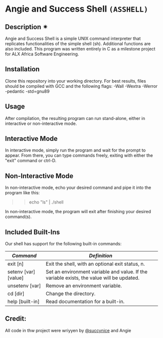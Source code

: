 # Angie and Success Shell `(ASSHELL)`

## Description ✴

Angie and Success Shell is a simple UNIX command interpreter that replicates functionalities of the simple shell (sh). Additional functions are also included. This program was written entirely in C as a milestone project for ALX Africa Software Engineering.


## Installation

Clone this repository into your working directory. For best results, files should be compiled with GCC and the following flags: -Wall -Wextra -Werror -pedantic -std=gnu89


## Usage

After compilation, the resulting program can run stand-alone, either in interactive or non-interactive mode.


## Interactive Mode

In interactive mode, simply run the program and wait for the prompt to appear. From there, you can type commands freely, exiting with either the "exit" command or ctrl-D.


## Non-Interactive Mode

In non-interactive mode, echo your desired command and pipe it into the program like this:

>> echo "ls" | ./shell

In non-interactive mode, the program will exit after finishing your desired command(s).


## Included Built-Ins

Our shell has support for the following built-in commands:

_Command_ | _Definition_
----------|-------------
exit [n] | Exit the shell, with an optional exit status, n.
setenv [var][value] | Set an environment variable and value. If the variable exists, the value will be updated.
unsetenv [var] | Remove an environment variable.
cd [dir] | Change the directory.
help [built-in]	| Read documentation for a built-in.


## Credit:

All code in thw project were wriyyen by [@succynice](https://github.com/succynice) and Angie
